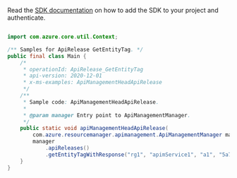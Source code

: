 Read the [SDK documentation](https://github.com/Azure/azure-sdk-for-java/blob/azure-resourcemanager-apimanagement_1.0.0-beta.2/sdk/apimanagement/azure-resourcemanager-apimanagement/README.md) on how to add the SDK to your project and authenticate.

```java

import com.azure.core.util.Context;

/** Samples for ApiRelease GetEntityTag. */
public final class Main {
    /*
     * operationId: ApiRelease_GetEntityTag
     * api-version: 2020-12-01
     * x-ms-examples: ApiManagementHeadApiRelease
     */
    /**
     * Sample code: ApiManagementHeadApiRelease.
     *
     * @param manager Entry point to ApiManagementManager.
     */
    public static void apiManagementHeadApiRelease(
        com.azure.resourcemanager.apimanagement.ApiManagementManager manager) {
        manager
            .apiReleases()
            .getEntityTagWithResponse("rg1", "apimService1", "a1", "5a7cb545298324c53224a799", Context.NONE);
    }
}
```
